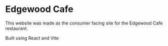 # Edgewood Cafe

This website was made as the consumer facing site for the Edgewood Cafe restaurant.

Built using React and Vite
